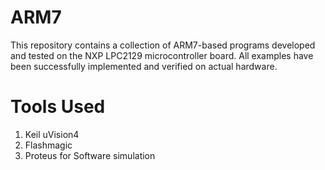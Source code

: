# ARM7
This repository contains a collection of ARM7-based programs developed and tested on the NXP LPC2129 microcontroller board. All examples have been successfully implemented and verified on actual hardware.

# Tools Used
1) Keil uVision4
2) Flashmagic
3) Proteus for Software simulation
